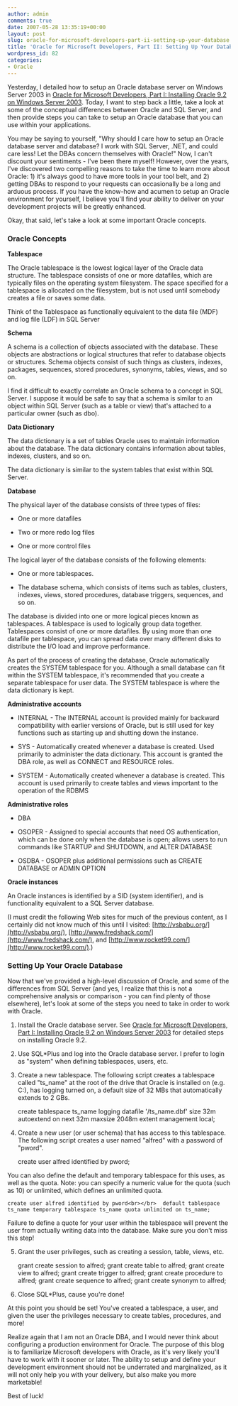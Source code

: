 ```yaml
---
author: admin
comments: true
date: 2007-05-28 13:35:19+00:00
layout: post
slug: oracle-for-microsoft-developers-part-ii-setting-up-your-database
title: 'Oracle for Microsoft Developers, Part II: Setting Up Your Database'
wordpress_id: 82
categories:
- Oracle
---
```


Yesterday, I detailed how to setup an Oracle database server on Windows Server 2003 in [Oracle for Microsoft Developers, Part I: Installing Oracle 9.2 on Windows Server 2003](http://www.wadewegner.com/PermaLink,guid,c9c89f05-a274-4033-9e3f-32113832bfa7.aspx). Today, I want to step back a little, take a look at some of the conceptual differences between Oracle and SQL Server, and then provide steps you can take to setup an Oracle database that you can use within your applications.

You may be saying to yourself, "Why should I care how to setup an Oracle database server and database? I work with SQL Server, .NET, and could care less! Let the DBAs concern themselves with Oracle!" Now, I can't discount your sentiments - I've been there myself! However, over the years, I've discovered two compelling reasons to take the time to learn more about Oracle: 1) it's always good to have more tools in your tool belt, and 2) getting DBAs to respond to your requests can occasionally be a long and arduous process. If you have the know-how and acumen to setup an Oracle environment for yourself, I believe you'll find your ability to deliver on your development projects will be greatly enhanced.

Okay, that said, let's take a look at some important Oracle concepts.

### Oracle Concepts

**Tablespace**

The Oracle tablespace is the lowest logical layer of the Oracle data structure. The tablespace consists of one or more datafiles, which are typically files on the operating system filesystem. The space specified for a tablespace is allocated on the filesystem, but is not used until somebody creates a file or saves some data.

Think of the Tablespace as functionally equivalent to the data file (MDF) and log file (LDF) in SQL Server

**Schema**

A schema is a collection of objects associated with the database. These objects are abstractions or logical structures that refer to database objects or structures. Schema objects consist of such things as clusters, indexes, packages, sequences, stored procedures, synonyms, tables, views, and so on.

I find it difficult to exactly correlate an Oracle schema to a concept in SQL Server. I suppose it would be safe to say that a schema is similar to an object within SQL Server (such as a table or view) that's attached to a particular owner (such as dbo).

**Data Dictionary**

The data dictionary is a set of tables Oracle uses to maintain information about the database. The data dictionary contains information about tables, indexes, clusters, and so on.

The data dictionary is similar to the system tables that exist within SQL Server.

**Database**

The physical layer of the database consists of three types of files: 

* One or more datafiles

* Two or more redo log files

* One or more control files

The logical layer of the database consists of the following elements: 

* One or more tablespaces.

* The database schema, which consists of items such as tables, clusters, indexes, views, stored procedures, database triggers, sequences, and so on.

The database is divided into one or more logical pieces known as tablespaces. A tablespace is used to logically group data together. Tablespaces consist of one or more datafiles. By using more than one datafile per tablespace, you can spread data over many different disks to distribute the I/O load and improve performance.

As part of the process of creating the database, Oracle automatically creates the SYSTEM tablespace for you. Although a small database can fit within the SYSTEM tablespace, it's recommended that you create a separate tablespace for user data. The SYSTEM tablespace is where the data dictionary is kept.

**Administrative accounts**

* INTERNAL - The INTERNAL account is provided mainly for backward compatibility with earlier versions of Oracle, but is still used for key functions such as starting up and shutting down the instance.

* SYS - Automatically created whenever a database is created. Used primarily to administer the data dictionary. This account is granted the DBA role, as well as CONNECT and RESOURCE roles.

* SYSTEM - Automatically created whenever a database is created. This account is used primarily to create tables and views important to the operation of the RDBMS

**Administrative roles**

* DBA

* OSOPER - Assigned to special accounts that need OS authentication, which can be done only when the database is open; allows users to run commands like STARTUP and SHUTDOWN, and ALTER DATABASE

* OSDBA - OSOPER plus additional permissions such as CREATE DATABASE or ADMIN OPTION

**Oracle instances**

An Oracle instances is identified by a SID (system identifier), and is functionality equivalent to a SQL Server database.

(I must credit the following Web sites for much of the previous content, as I certainly did not know much of this until I visited: [http://vsbabu.org/](http://vsbabu.org/), [http://www.fredshack.com/](http://www.fredshack.com/), and [http://www.rocket99.com/](http://www.rocket99.com/).)

### Setting Up Your Oracle Database

Now that we've provided a high-level discussion of Oracle, and some of the differences from SQL Server (and yes, I realize that this is not a comprehensive analysis or comparison - you can find plenty of those elsewhere), let's look at some of the steps you need to take in order to work with Oracle.

1. Install the Oracle database server. See [Oracle for Microsoft Developers, Part I: Installing Oracle 9.2 on Windows Server 2003](http://www.wadewegner.com/PermaLink,guid,c9c89f05-a274-4033-9e3f-32113832bfa7.aspx) for detailed steps on installing Oracle 9.2.

2. Use SQL*Plus and log into the Oracle database server. I prefer to login as "system" when defining tablespaces, users, etc.

3. Create a new tablespace. The following script creates a tablespace called "ts_name" at the root of the drive that Oracle is installed on (e.g. C:), has logging turned on, a default size of 32 MBs that automatically extends to 2 GBs.

    create tablespace ts_name
    logging
    datafile '/ts_name.dbf'
    size 32m
    autoextend on
    next 32m maxsize 2048m
    extent management local;

4. Create a new user (or user schema) that has access to this tablespace. The following script creates a user named "alfred" with a password of "pword".

    create user alfred identified by pword;

  You can also define the default and temporary tablespace for this uses, as well as the quota. Note: you can specify a numeric value for the quota (such as 10) or unlimited, which defines an unlimited quota.

    create user alfred identified by pword<br></br>  default tablespace ts_name temporary tablespace ts_name quota unlimited on ts_name; 

  Failure to define a quote for your user within the tablespace will prevent the user from actually writing data into the database. Make sure you don't miss this step!

5. Grant the user privileges, such as creating a session, table, views, etc.

    grant create session to alfred;
    grant create table to alfred;
    grant create view to alfred;
    grant create trigger to alfred;
    grant create procedure to alfred;
    grant create sequence to alfred;
    grant create synonym to alfred;

6. Close SQL*Plus, cause you're done!

At this point you should be set! You've created a tablespace, a user, and given the user the privileges necessary to create tables, procedures, and more!

Realize again that I am not an Oracle DBA, and I would never think about configuring a production environment for Oracle. The purpose of this blog is to familiarize Microsoft developers with Oracle, as it's very likely you'll have to work with it sooner or later. The ability to setup and define your development environment should not be underrated and marginalized, as it will not only help you with your delivery, but also make you more marketable!

Best of luck!